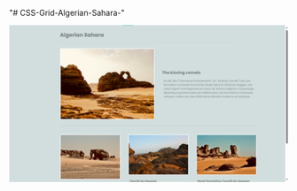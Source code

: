 "# CSS-Grid-Algerian-Sahara-" 

![CSS-Grid-Algerian-Sahara](./Screenshot%202024-06-28%20185205.jpg)
